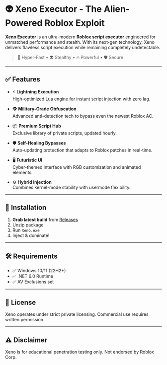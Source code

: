 # 👽 Xeno Executor - The Alien-Powered Roblox Exploit

**Xeno Executor** is an ultra-modern **Roblox script executor** engineered for unmatched performance and stealth. With its next-gen technology, Xeno delivers flawless script execution while remaining completely undetectable.

> 🚀 Hyper-Fast • 👽 Stealthy • 🔥 Powerful • 🛡️ Secure

---

## ✅ Features

- ⚡ **Lightning Execution**  
  High-optimized Lua engine for instant script injection with zero lag.

- 🕵️ **Military-Grade Obfuscation**  
  Advanced anti-detection tech to bypass even the newest Roblox AC.

- 📦 **Premium Script Hub**  
  Exclusive library of private scripts, updated hourly.

- 🛡️ **Self-Healing Bypasses**  
  Auto-updating protection that adapts to Roblox patches in real-time.

- 🖥️ **Futuristic UI**  
  Cyber-themed interface with RGB customization and animated elements.

- ⚙️ **Hybrid Injection**  
  Combines kernel-mode stability with usermode flexibility.

---

## 🔧 Installation

1. **Grab latest build** from [Releases](../../releases)
2. Unzip package
3. Run `Xeno.exe`
4. Inject & dominate!

---

## 🛠️ Requirements

- ✅ Windows 10/11 (22H2+)
- ✅ .NET 6.0 Runtime
- ✅ AV Exclusions set

---

## 📜 License

Xeno operates under strict private licensing. Commercial use requires written permission.

---

## ⚠️ Disclaimer

Xeno is for educational penetration testing only. Not endorsed by Roblox Corp.
